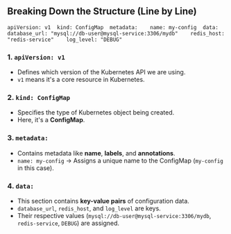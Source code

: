 
## **Breaking Down the Structure (Line by Line)**

`apiVersion: v1 
kind: ConfigMap 
metadata:   
    name: my-config 
data:   
    database_url: "mysql://db-user@mysql-service:3306/mydb"   
    redis_host: "redis-service"   
    log_level: "DEBUG"`

### **1. `apiVersion: v1`**

- Defines which version of the Kubernetes API we are using.
- `v1` means it's a core resource in Kubernetes.

### **2. `kind: ConfigMap`**

- Specifies the type of Kubernetes object being created.
- Here, it's a **ConfigMap**.

### **3. `metadata:`**

- Contains metadata like **name**, **labels**, and **annotations**.
- `name: my-config` → Assigns a unique name to the ConfigMap (`my-config` in this case).

### **4. `data:`**

- This section contains **key-value pairs** of configuration data.
- `database_url`, `redis_host`, and `log_level` are keys.
- Their respective values (`mysql://db-user@mysql-service:3306/mydb`, `redis-service`, `DEBUG`) are assigned.